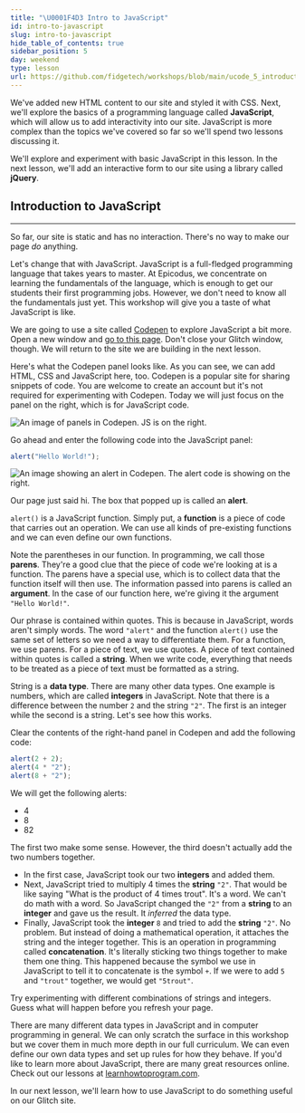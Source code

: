 ```yaml
---
title: "\U0001F4D3 Intro to JavaScript"
id: intro-to-javascript
slug: intro-to-javascript
hide_table_of_contents: true
sidebar_position: 5
day: weekend
type: lesson
url: https://github.com/fidgetech/workshops/blob/main/ucode_5_introduction_to_javascript.md
---
```


We've added new HTML content to our site and styled it with CSS. Next, we'll explore the basics of a programming language called **JavaScript**, which will allow us to add interactivity into our site. JavaScript is more complex than the topics we've covered so far so we'll spend two lessons discussing it.

We'll explore and experiment with basic JavaScript in this lesson. In the next lesson, we'll add an interactive form to our site using a  library called **jQuery**.

## Introduction to JavaScript
---

So far, our site is static and has no interaction. There's no way to make our page *do* anything.

Let's change that with JavaScript. JavaScript is a full-fledged programming language that takes years to master. At Epicodus, we concentrate on learning the fundamentals of the language, which is enough to get our students their first programming jobs. However, we don't need to know all the fundamentals just yet. This workshop will give you a taste of what JavaScript is like.

We are going to use a site called [Codepen](https://codepen.io/pen/) to explore JavaScript a bit more. Open a new window and [go to this page](https://codepen.io/pen/). Don't close your Glitch window, though. We will return to the site we are building in the next lesson.

Here's what the Codepen panel looks like. As you can see, we can add HTML, CSS and JavaScript here, too. Codepen is a popular site for sharing snippets of code. You are welcome to create an account but it's not required for experimenting with Codepen. Today we will just focus on the panel on the right, which is for JavaScript code.

![An image of panels in Codepen. JS is on the right.](https://learnhowtoprogram.s3.us-west-2.amazonaws.com/ucode-glitch-photos/codepen-1.png)

Go ahead and enter the following code into the JavaScript panel:

```js
alert("Hello World!");
```

![An image showing an alert in Codepen. The alert code is showing on the right.](https://learnhowtoprogram.s3.us-west-2.amazonaws.com/ucode-glitch-photos/codepen-2.png)

Our page just said hi. The box that popped up is called an **alert**.

`alert()` is a JavaScript function. Simply put, a **function** is a piece of code that carries out an operation. We can use all kinds of pre-existing functions and we can even define our own functions.

Note the parentheses in our function. In programming, we call those **parens**. They're a good clue that the piece of code we're looking at is a function. The parens have a special use, which is to collect data that the function itself will then use. The information passed into parens is called an **argument**. In the case of our function here, we're giving it the argument `"Hello World!"`.

Our phrase is contained within quotes. This is because in JavaScript, words aren't simply words. The word `"alert"` and the function `alert()` use the same set of letters so we need a way to differentiate them. For a function, we use parens. For a piece of text, we use quotes. A piece of text contained within quotes is called a **string**. When we write code, everything that needs to be treated as a piece of text must be formatted as a string.

String is a **data type**. There are many other data types. One example is numbers, which are called **integers** in JavaScript. Note that there is a difference between the number `2` and the string `"2"`. The first is an integer while the second is a string. Let's see how this works.

Clear the contents of the right-hand panel in Codepen and add the following code:

```js
alert(2 + 2);
alert(4 * "2");
alert(8 + "2");
```

We will get the following alerts:

* 4
* 8
* 82

The first two make some sense. However, the third doesn't actually add the two numbers together.

* In the first case, JavaScript took our two **integers** and added them.
* Next, JavaScript tried to multiply 4 times the **string** `"2"`. That would be like saying "What is the product of 4 times trout". It's a word. We can't do math with a word. So JavaScript changed the `"2"` from a **string** to an **integer** and gave us the result. It *inferred* the data type.
* Finally, JavaScript took the **integer** `8` and tried to add the **string** `"2"`. No problem. But instead of doing a mathematical operation, it attaches the string and the integer together. This is an operation in programming called **concatenation**. It's literally sticking two things together to make them one thing. This happened because the symbol we use in JavaScript to tell it to concatenate is the symbol `+`. If we were to add `5` and `"trout"` together, we would get `"5trout"`.

Try experimenting with different combinations of strings and integers. Guess what will happen before you refresh your page.

There are many different data types in JavaScript and in computer programming in general. We can only scratch the surface in this workshop but we cover them in much more depth in our full curriculum. We can even define our own data types and set up rules for how they behave. If you'd like to learn more about JavaScript, there are many great resources online. Check out our lessons at [learnhowtoprogram.com](https://full-time.learnhowtoprogram.com/introduction-to-programming).

In our next lesson, we'll learn how to use JavaScript to do something useful on our Glitch site.
